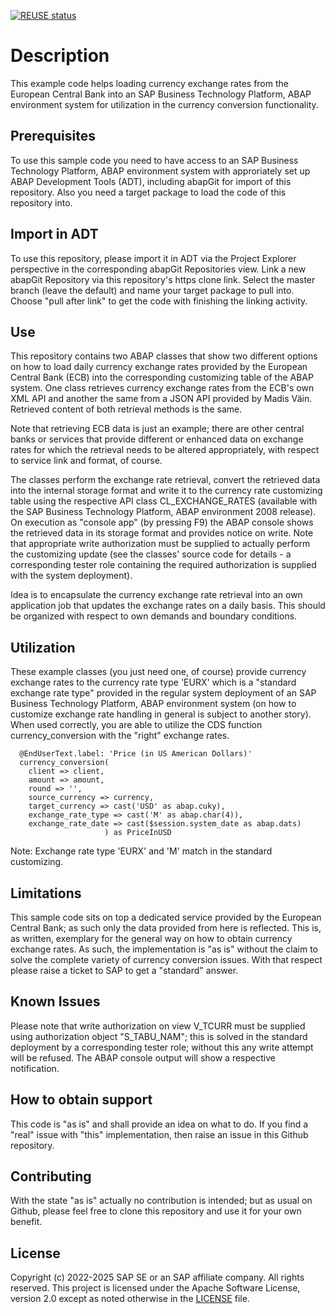 [![REUSE status](https://api.reuse.software/badge/github.com/SAP-samples/cloud-abap-exchange-rates)](https://api.reuse.software/info/github.com/SAP-samples/cloud-abap-exchange-rates)

# Description
This example code helps loading currency exchange rates from the European Central Bank into an SAP Business Technology Platform, ABAP environment system for utilization in the currency conversion functionality. 

## Prerequisites

To use this sample code you need to have access to an SAP Business Technology Platform, ABAP environment system with approriately set up ABAP Development Tools (ADT), including abapGit for import of this repository. Also you need a target package to load the code of this repository into.

## Import in ADT

To use this repository, please import it in ADT via the Project Explorer perspective in the corresponding abapGit Repositories view. Link a new abapGit Repository via this repository's https clone link. Select the master branch (leave the default) and name your target package to pull into. Choose "pull after link" to get the code with finishing the linking activity.

## Use

This repository contains two ABAP classes that show two different options on how to load daily currency exchange rates provided by the European Central Bank (ECB) into the corresponding customizing table of the ABAP system. One class retrieves currency exchange rates from the ECB's own XML API and another the same from a JSON API provided by Madis Väin. Retrieved content of both retrieval methods is the same.

Note that retrieving ECB data is just an example; there are other central banks or services that provide different or enhanced data on exchange rates for which the retrieval needs to be altered appropriately, with respect to service link and format, of course.

The classes perform the exchange rate retrieval, convert the retrieved data into the internal storage format and write it to the currency rate customizing table using the respective API class CL_EXCHANGE_RATES (available with the SAP Business Technology Platform, ABAP environment 2008 release). On execution as "console app" (by pressing F9) the ABAP console shows the retrieved data in its storage format and provides notice on write. Note that appropriate write authorization must be supplied to actually perform the customizing update (see the classes' source code for details - a corresponding tester role containing the required authorization is supplied with the system deployment).

Idea is to encapsulate the currency exchange rate retrieval into an own application job that updates the exchange rates on a daily basis. This should be organized with respect to own demands and boundary conditions.

## Utilization

These example classes (you just need one, of course) provide currency exchange rates to the currency rate type 'EURX' which is a "standard exchange rate type" provided in the regular system deployment of an SAP Business Technology Platform, ABAP environment system (on how to customize exchange rate handling in general is subject to another story). When used correctly, you are able to utilize the CDS function currency_conversion with the "right" exchange rates.

      @EndUserText.label: 'Price (in US American Dollars)'
      currency_conversion(
        client => client,
        amount => amount,
        round => '',
        source_currency => currency,
        target_currency => cast('USD' as abap.cuky),
        exchange_rate_type => cast('M' as abap.char(4)),
        exchange_rate_date => cast($session.system_date as abap.dats)
                         ) as PriceInUSD

Note: Exchange rate type 'EURX' and 'M' match in the standard customizing.

## Limitations

This sample code sits on top a dedicated service provided by the European Central Bank; as such only the data provided from here is reflected. This is, as written, exemplary for the general way on how to obtain currency exchange rates. As such, the implementation is "as is" without the claim to solve the complete variety of currency conversion issues. With that respect please raise a ticket to SAP to get a "standard" answer.

## Known Issues

Please note that write authorization on view V_TCURR must be supplied using authorization object "S_TABU_NAM"; this is solved in the standard deployment by a corresponding tester role; without this any write attempt will be refused. The ABAP console output will show a respective notification.

## How to obtain support

This code is "as is" and shall provide an idea on what to do. If you find a "real" issue with "this" implementation, then raise an issue in this Github repository.

## Contributing

With the state "as is" actually no contribution is intended; but as usual on Github, please feel free to clone this repository and use it for your own benefit.

## License

Copyright (c) 2022-2025 SAP SE or an SAP affiliate company. All rights reserved. This project is licensed under the Apache Software License, version 2.0 except as noted otherwise in the [LICENSE](LICENSE) file.
